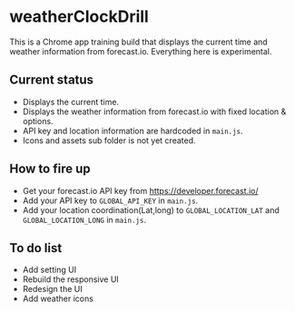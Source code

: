 # weatherClockDrill
This is a Chrome app training build that displays the current time and weather information from forecast.io. Everything here is experimental.

## Current status
* Displays the current time.
* Displays the weather information from forecast.io with fixed location & options.
* API key and location information are hardcoded in `main.js`.
* Icons and assets sub folder is not yet created.

## How to fire up
* Get your forecast.io API key from https://developer.forecast.io/
* Add your API key to `GLOBAL_API_KEY` in `main.js`.
* Add your location coordination(Lat,long) to `GLOBAL_LOCATION_LAT` and `GLOBAL_LOCATION_LONG` in `main.js`.

## To do list
* Add setting UI
* Rebuild the responsive UI
* Redesign the UI
* Add weather icons
